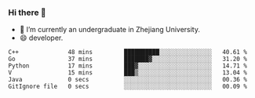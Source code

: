 ### Hi there 👋

- 🔭 I’m currently an undergraduate in Zhejiang University.
- 😄 developer.

<!--START_SECTION:waka-->

```text
C++              48 mins         ██████████░░░░░░░░░░░░░░░   40.61 %
Go               37 mins         ███████▓░░░░░░░░░░░░░░░░░   31.20 %
Python           17 mins         ███▓░░░░░░░░░░░░░░░░░░░░░   14.71 %
V                15 mins         ███▒░░░░░░░░░░░░░░░░░░░░░   13.04 %
Java             0 secs          ░░░░░░░░░░░░░░░░░░░░░░░░░   00.36 %
GitIgnore file   0 secs          ░░░░░░░░░░░░░░░░░░░░░░░░░   00.09 %
```

<!--END_SECTION:waka-->
